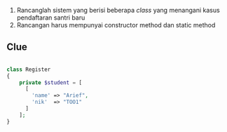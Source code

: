 1. Rancanglah sistem yang berisi beberapa _class_ yang menangani kasus pendaftaran santri baru
2. Rancangan harus mempunyai constructor method dan static method

## Clue

```php

class Register
{
    private $student = [
      [
        'name' => "Arief",
        'nik'  => "TOO1"
      ]
    ];
}
